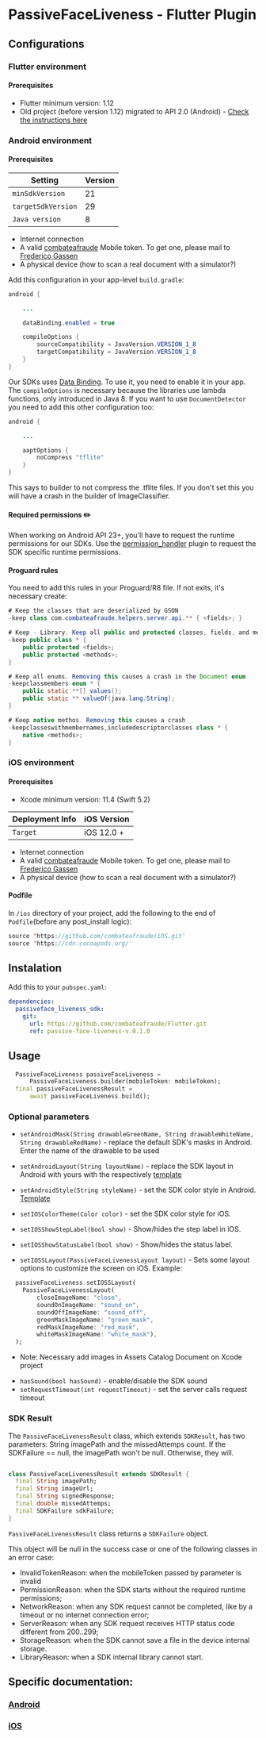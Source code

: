 # PassiveFaceLiveness - Flutter Plugin

## Configurations

### Flutter environment

#### Prerequisites

- Flutter minimum version: 1.12
- Old project (before version 1.12) migrated to API 2.0 (Android) - [Check the instructions here](https://flutter.dev/docs/development/packages-and-plugins/plugin-api-migration)

### Android environment

#### Prerequisites

| Setting            | Version |
|--------------------|---------|
| `minSdkVersion`    | 21      |
| `targetSdkVersion` | 29      |
| `Java version`     | 8       |

* Internet connection
* A valid [combateafraude](https://combateafraude.com) Mobile token. To get one, please mail to [Frederico Gassen](mailto:frederico.gassen@combateafraude.com)
* A physical device (how to scan a real document with a simulator?)

Add this configuration in your app-level `build.gradle`:

``` java
android {

    ...

    dataBinding.enabled = true

    compileOptions {
        sourceCompatibility = JavaVersion.VERSION_1_8
        targetCompatibility = JavaVersion.VERSION_1_8
    }
}
```

Our SDKs uses [Data Binding](https://developer.android.com/topic/libraries/data-binding). To use it, you need to enable it in your app.
The `compileOptions` is necessary because the libraries use lambda functions, only introduced in Java 8.
If you want to use `DocumentDetector` you need to add this other configuration too:

``` java
android {

    ...

    aaptOptions {
        noCompress "tflite"
    }
}
```
This says to builder to not compress the .tflite files. If you don't set this you will have a crash in the builder of ImageClassifier.

#### Required permissions ✏️

When working on Android API 23+, you'll have to request the runtime permissions for our SDKs. Use the [permission_handler](https://pub.dev/packages/permission_handler) plugin to request the SDK specific runtime permissions.

#### Proguard rules

You need to add this rules in your Proguard/R8 file. If not exits, it's necessary create:

```java
# Keep the classes that are deserialized by GSON
-keep class com.combateafraude.helpers.server.api.** { <fields>; }

# Keep - Library. Keep all public and protected classes, fields, and methods.
-keep public class * {
    public protected <fields>;
    public protected <methods>;
}

# Keep all enums. Removing this causes a crash in the Document enum
-keepclassmembers enum * {
    public static **[] values();
    public static ** valueOf(java.lang.String);
}

# Keep native methos. Removing this causes a crash
-keepclasseswithmembernames,includedescriptorclasses class * {
    native <methods>;
}
```

### iOS environment

#### Prerequisites
- Xcode minimum version:  11.4 (Swift 5.2)

| Deployment Info |  iOS Version |
|-----------------|--------------|
| `Target`        | iOS 12.0 +   |

* Internet connection
* A valid [combateafraude](https://combateafraude.com) Mobile token. To get one, please mail to [Frederico Gassen](mailto:frederico.gassen@combateafraude.com)
* A physical device (how to scan a real document with a simulator?)

#### Podfile

In `/ios` directory of your project, add the following to the end of `Podfile`(before any post_install logic):

```swift
source 'https://github.com/combateafraude/iOS.git'
source 'https://cdn.cocoapods.org/'
```

## Instalation
Add this to your `pubspec.yaml`:

```yml
dependencies:  
  passiveface_liveness_sdk:
    git:
      url: https://github.com/combateafraude/Flutter.git
      ref: passive-face-liveness-v.0.1.0       
```

## Usage

```dart
  PassiveFaceLiveness passiveFaceLiveness =
      PassiveFaceLiveness.builder(mobileToken: mobileToken);
  final passiveFaceLivenessResult =
      await passiveFaceLiveness.build();
```

### Optional parameters

* `setAndroidMask(String drawableGreenName, String drawableWhiteName, String drawableRedName)` - replace the default SDK's masks in Android. Enter the name of the drawable to be used
* `setAndroidLayout(String layoutName)` - replace the SDK layout in Android with yours with the respectively [template](https://gist.github.com/kikogassen/62068b6e5bc7988d28594d833b125519)
* `setAndroidStyle(String styleName)` -  set the SDK color style in Android. [Template](https://github.com/combateafraude/Mobile/wiki/Common#styles)

* `setIOSColorTheme(Color color)` - set the SDK color style for iOS.
* `setIOSShowStepLabel(bool show)` - Show/hides the step label in iOS.
* `setIOSShowStatusLabel(bool show)` - Show/hides the status label.
* `setIOSSLayout(PassiveFaceLivenessLayout layout)` - Sets some layout options to customize the screen on iOS.
Example:
```dart
  passiveFaceLiveness.setIOSSLayout(
    PassiveFaceLivenessLayout(
        closeImageName: "close",
        soundOnImageName: "sound_on",
        soundOffImageName: "sound_off",
        greenMaskImageName: "green_mask",
        redMaskImageName: "red_mask",
        whiteMaskImageName: "white_mask"),
  );
```
- Note: Necessary add images in Assets Catalog Document on Xcode project

* `hasSound(bool hasSound)` - enable/disable the SDK sound
* `setRequestTimeout(int requestTimeout)` - set the server calls request timeout

### SDK Result
The `PassiveFaceLivenessResult` class, which extends `SDKResult`, has two parameters: String imagePath and the missedAttemps count. If the SDKFailure == null, the imagePath won't be null. Otherwise, they will.

```dart

class PassiveFaceLivenessResult extends SDKResult {
  final String imagePath;
  final String imageUrl;
  final String signedResponse;
  final double missedAttemps;
  final SDKFailure sdkFailure;
}
```

`PassiveFaceLivenessResult` class returns a `SDKFailure` object.

This object will be null in the success case or one of the following classes in an error case:

* InvalidTokenReason: when the mobileToken passed by parameter is invalid
* PermissionReason: when the SDK starts without the required runtime permissions;
* NetworkReason: when any SDK request cannot be completed, like by a timeout or no internet connection error;
* ServerReason: when any SDK request receives HTTP status code different from 200..299;
* StorageReason: when the SDK cannot save a file in the device internal storage.
* LibraryReason: when a SDK internal library cannot start.

## Specific documentation:

### [Android](https://github.com/combateafraude/Android/wiki)
### [iOS](https://github.com/combateafraude/iOS/wiki)
